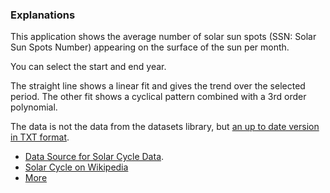 ### Explanations

This application shows the average number of solar sun spots (SSN: Solar Sun Spots Number) appearing on the surface of the sun per month.

You can select the start and end year.

The straight line shows a linear fit and gives the trend over the selected period.
The other fit shows a cyclical pattern combined with a 3rd order polynomial.

The data is not the data from the datasets library, but [an up to date version in TXT format](http://solarscience.msfc.nasa.gov/greenwch/spot_num.txt).



- [Data Source for Solar Cycle Data](http://solarscience.msfc.nasa.gov/SunspotCycle.shtml).
- [Solar Cycle on Wikipedia](https://en.wikipedia.org/wiki/Solar_cycle)
- [More](http://solarscience.msfc.nasa.gov/greenwch.shtml)

